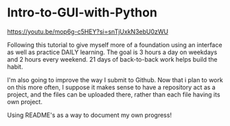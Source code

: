 # Intro-to-GUI-with-Python
https://youtu.be/mop6g-c5HEY?si=snTjUxkN3ebU0zWU 

Following this tutorial to give myself more of a foundation using an interface as well as practice DAILY learning. 
The goal is 3 hours a day on weekdays and 2 hours every weekend. 21 days of back-to-back work helps build the habit. 

I'm also going to improve the way I submit to Github. Now that i plan to work on this more often, 
I suppose it makes sense to have a repository act as a project, and the files can be uploaded there, rather than each file having its own project. 

Using README's as a way to document my own progress! 
